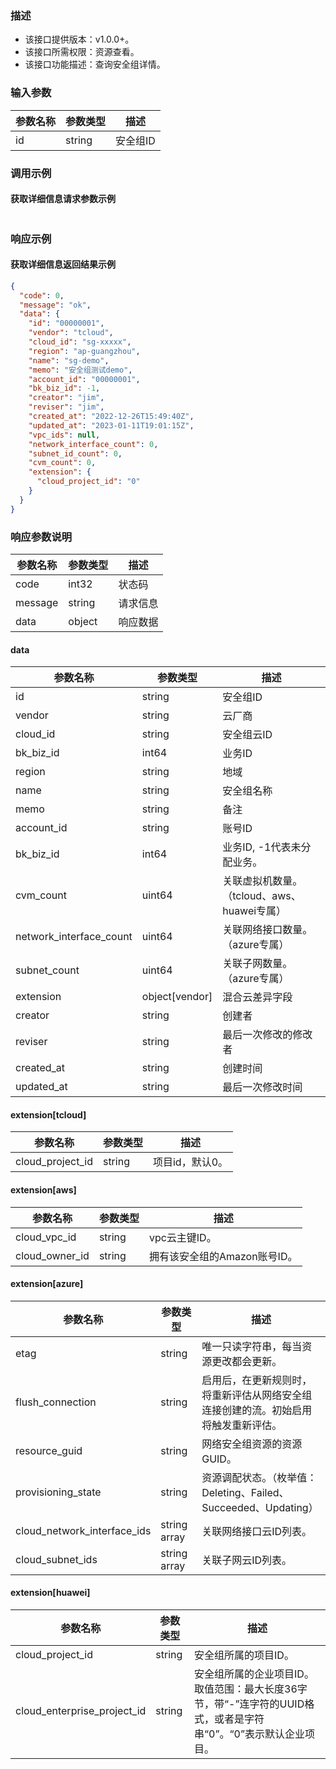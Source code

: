 ### 描述

- 该接口提供版本：v1.0.0+。
- 该接口所需权限：资源查看。
- 该接口功能描述：查询安全组详情。

### 输入参数

| 参数名称 | 参数类型   | 描述    |
|------|--------|-------|
| id   | string | 安全组ID |

### 调用示例

#### 获取详细信息请求参数示例

```json
```

### 响应示例

#### 获取详细信息返回结果示例

```json
{
  "code": 0,
  "message": "ok",
  "data": {
    "id": "00000001",
    "vendor": "tcloud",
    "cloud_id": "sg-xxxxx",
    "region": "ap-guangzhou",
    "name": "sg-demo",
    "memo": "安全组测试demo",
    "account_id": "00000001",
    "bk_biz_id": -1,
    "creator": "jim",
    "reviser": "jim",
    "created_at": "2022-12-26T15:49:40Z",
    "updated_at": "2023-01-11T19:01:15Z",
    "vpc_ids": null,
    "network_interface_count": 0,
    "subnet_id_count": 0,
    "cvm_count": 0,
    "extension": {
      "cloud_project_id": "0"
    }
  }
}
```

### 响应参数说明

| 参数名称    | 参数类型   | 描述   |
|---------|--------|------|
| code    | int32  | 状态码  |
| message | string | 请求信息 |
| data    | object | 响应数据 |

#### data

| 参数名称                    | 参数类型           | 描述                            |
|-------------------------|----------------|-------------------------------|
| id                      | string         | 安全组ID                         |
| vendor                  | string         | 云厂商                           |
| cloud_id                | string         | 安全组云ID                        |
| bk_biz_id               | int64          | 业务ID                          |
| region                  | string         | 地域                            |
| name                    | string         | 安全组名称                         |
| memo                    | string         | 备注                            |
| account_id              | string         | 账号ID                          |
| bk_biz_id               | int64          | 业务ID, -1代表未分配业务。              |
| cvm_count               | uint64         | 关联虚拟机数量。（tcloud、aws、huawei专属） |
| network_interface_count | uint64         | 关联网络接口数量。（azure专属）            |
| subnet_count            | uint64         | 关联子网数量。（azure专属）              |
| extension               | object[vendor] | 混合云差异字段                       |
| creator                 | string         | 创建者                           |
| reviser                 | string         | 最后一次修改的修改者                    |
| created_at              | string         | 创建时间                          |
| updated_at              | string         | 最后一次修改时间                      |

#### extension[tcloud]

| 参数名称             | 参数类型   | 描述        |
|------------------|--------|-----------|
| cloud_project_id | string | 项目id，默认0。 |

#### extension[aws]

| 参数名称           | 参数类型   | 描述                 |
|----------------|--------|--------------------|
| cloud_vpc_id   | string | vpc云主键ID。          |
| cloud_owner_id | string | 拥有该安全组的Amazon账号ID。 |

#### extension[azure]

| 参数名称                        | 参数类型         | 描述                                              |
|-----------------------------|--------------|-------------------------------------------------|
| etag                        | string       | 唯一只读字符串，每当资源更改都会更新。                             |
| flush_connection            | string       | 启用后，在更新规则时，将重新评估从网络安全组连接创建的流。初始启用将触发重新评估。       |
| resource_guid               | string       | 网络安全组资源的资源GUID。                                 |
| provisioning_state          | string       | 资源调配状态。（枚举值：Deleting、Failed、Succeeded、Updating） |
| cloud_network_interface_ids | string array | 关联网络接口云ID列表。                                    |
| cloud_subnet_ids            | string array | 关联子网云ID列表。                                      |

#### extension[huawei]

| 参数名称                        | 参数类型   | 描述                                                               |
|-----------------------------|--------|------------------------------------------------------------------|
| cloud_project_id            | string | 安全组所属的项目ID。                                                      |
| cloud_enterprise_project_id | string | 安全组所属的企业项目ID。取值范围：最大长度36字节，带“-”连字符的UUID格式，或者是字符串“0”。“0”表示默认企业项目。 |
